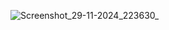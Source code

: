 ![Screenshot_29-11-2024_223630_](https://github.com/user-attachments/assets/4ede6fe1-67e9-4272-8d61-8170c7c2ac7d)
